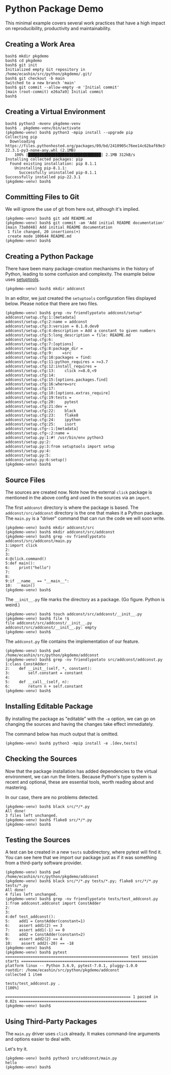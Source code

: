 # Python Package Demo

This minimal example covers several work practices
that have a high impact on reproducibility, productivity
and maintainability.

## Creating a Work Area

    bash$ mkdir pkgdemo
    bash$ cd pkgdemo
    bash$ git init
    Initialized empty Git repository in /home/ecashin/src/python/pkgdemo/.git/
    bash$ git checkout -b main
    Switched to a new branch 'main'
    bash$ git commit --allow-empty -m 'Initial commit'
    [main (root-commit) e26a7a9] Initial commit
    bash$ 

## Creating a Virtual Environment

    bash$ python3 -mvenv pkgdemo-venv
    bash$ . pkgdemo-venv/bin/activate
    (pkgdemo-venv) bash$ python3 -mpip install --upgrade pip
    Collecting pip
      Downloading https://files.pythonhosted.org/packages/09/bd/2410905c76ee14c62baf69e3f4aa780226c1bbfc9485731ad018e35b0cb5/pip-22.3.1-py3-none-any.whl (2.1MB)
        100% |████████████████████████████████| 2.1MB 312kB/s 
    Installing collected packages: pip
      Found existing installation: pip 8.1.1
        Uninstalling pip-8.1.1:
          Successfully uninstalled pip-8.1.1
    Successfully installed pip-22.3.1
    (pkgdemo-venv) bash$ 

## Committing Files to Git

We will ignore the use of git from here out,
although it's implied.

    (pkgdemo-venv) bash$ git add README.md 
    (pkgdemo-venv) bash$ git commit -am 'Add initial README documentation'
    [main 73a0d48] Add initial README documentation
     1 file changed, 20 insertions(+)
     create mode 100644 README.md
    (pkgdemo-venv) bash$ 

## Creating a Python Package

There have been many package-creation mechanisms
in the history of Python, leading to some confusion
and complexity.
The example below uses [setuptools](https://setuptools.pypa.io/en/latest/userguide/declarative_config.html).

    (pkgdemo-venv) bash$ mkdir addconst

In an editor, we just created the `setuptools` configuration files
displayed below.
Please notice that there are two files.

    (pkgdemo-venv) bash$ grep -nv friendlypotato addconst/setup*
    addconst/setup.cfg:1:[metadata]
    addconst/setup.cfg:2:name = addconst
    addconst/setup.cfg:3:version = 0.1.0.dev0
    addconst/setup.cfg:4:description = Add a constant to given numbers
    addconst/setup.cfg:5:long_description = file: README.md
    addconst/setup.cfg:6:
    addconst/setup.cfg:7:[options]
    addconst/setup.cfg:8:package_dir =
    addconst/setup.cfg:9:    =src
    addconst/setup.cfg:10:packages = find:
    addconst/setup.cfg:11:python_requires = >=3.7
    addconst/setup.cfg:12:install_requires =
    addconst/setup.cfg:13:    click >=8.0,<9
    addconst/setup.cfg:14:
    addconst/setup.cfg:15:[options.packages.find]
    addconst/setup.cfg:16:where=src
    addconst/setup.cfg:17:
    addconst/setup.cfg:18:[options.extras_require]
    addconst/setup.cfg:19:tests =
    addconst/setup.cfg:20:    pytest
    addconst/setup.cfg:21:dev =
    addconst/setup.cfg:22:    black
    addconst/setup.cfg:23:    flake8
    addconst/setup.cfg:24:    ipython
    addconst/setup.cfg:25:    isort
    addconst/setup.cfg~:1:[metadata]
    addconst/setup.cfg~:2:name = 
    addconst/setup.py:1:#! /usr/bin/env python3
    addconst/setup.py:2:
    addconst/setup.py:3:from setuptools import setup
    addconst/setup.py:4:
    addconst/setup.py:5:
    addconst/setup.py:6:setup()
    (pkgdemo-venv) bash$ 

## Source Files

The sources are created now.
Note how the external `click` package is mentioned in the above config
and used in the sources via an `import`.

The first `addconst` directory is where the package is based.
The `addconst/src/addconst` directory is the one that makes it a Python package.
The `main.py` is a "driver" command that can run the code we will soon write.

    (pkgdemo-venv) bash$ mkdir addconst/src
    (pkgdemo-venv) bash$ mkdir addconst/src/addconst
    (pkgdemo-venv) bash$ grep -nv friendlypotato addconst/src/addconst/main.py 
    1:import click
    2:
    3:
    4:@click.command()
    5:def main():
    6:    print("hello")
    7:
    8:
    9:if __name__ == "__main__":
    10:    main()
    (pkgdemo-venv) bash$ 

The `__init__.py` file marks the directory as a package.
(Go figure.  Python is weird.)

    (pkgdemo-venv) bash$ touch addconst/src/addconst/__init__.py
    (pkgdemo-venv) bash$ file !$
    file addconst/src/addconst/__init__.py
    addconst/src/addconst/__init__.py: empty
    (pkgdemo-venv) bash$ 

The `addconst.py` file contains the implementation of our feature.

    (pkgdemo-venv) bash$ pwd
    /home/ecashin/src/python/pkgdemo/addconst
    (pkgdemo-venv) bash$ grep -nv friendlypotato src/addconst/addconst.py 
    1:class ConstAdder:
    2:    def __init__(self, *, constant):
    3:        self.constant = constant
    4:
    5:    def __call__(self, n):
    6:        return n + self.constant
    (pkgdemo-venv) bash$ 

## Installing Editable Package

By installing the package as "editable" with the `-e` option,
we can go on changing the sources and having the changes
take effect immediately.

The command below has much output that is omitted.

    (pkgdemo-venv) bash$ python3 -mpip install -e .[dev,tests]

## Checking the Sources

Now that the package installation has added dependencies
to the virtual environment,
we can run the linters.
Because Python's type system is recent and optional,
these are essential tools,
worth reading about and mastering.

In our case, there are no problems detected.

    (pkgdemo-venv) bash$ black src/*/*.py
    All done!
    3 files left unchanged.
    (pkgdemo-venv) bash$ flake8 src/*/*.py
    (pkgdemo-venv) bash$ 

## Testing the Sources

A test can be created in a new `tests` subdirectory,
where pytest will find it.
You can see here that we import our package
just as if it was something from a third-party software provider.

    (pkgdemo-venv) bash$ pwd
    /home/ecashin/src/python/pkgdemo/addconst
    (pkgdemo-venv) bash$ black src/*/*.py tests/*.py; flake8 src/*/*.py tests/*.py
    All done!
    4 files left unchanged.
    (pkgdemo-venv) bash$ grep -nv friendlypotato tests/test_addconst.py
    1:from addconst.addconst import ConstAdder
    2:
    3:
    4:def test_addconst():
    5:    add1 = ConstAdder(constant=1)
    6:    assert add1(2) == 3
    7:    assert add1(-1) == 0
    8:    add2 = ConstAdder(constant=2)
    9:    assert add2(2) == 4
    10:    assert add2(-20) == -18
    (pkgdemo-venv) bash$ 
    (pkgdemo-venv) bash$ pytest
    ====================================================== test session starts =======================================================
    platform linux -- Python 3.6.9, pytest-7.0.1, pluggy-1.0.0
    rootdir: /home/ecashin/src/python/pkgdemo/addconst
    collected 1 item                                                                                                                 
    
    tests/test_addconst.py .                                                                                                   [100%]
    
    ======================================================= 1 passed in 0.02s ========================================================
    (pkgdemo-venv) bash$ 

## Using Third-Party Packages

The `main.py` driver uses `click` already.
It makes command-line arguments and options easier to deal with.

Let's try it.

    (pkgdemo-venv) bash$ python3 src/addconst/main.py
    hello
    (pkgdemo-venv) bash$ 
    
